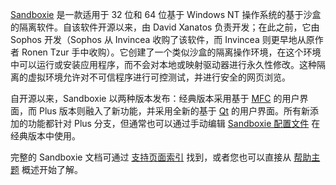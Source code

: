 [Sandboxie](../Content/Sandboxie.md) 是一款适用于 32 位和 64 位基于 Windows NT 操作系统的基于沙盒的隔离软件。自该软件开源以来，由 David Xanatos 负责开发；在此之前，它由 Sophos 开发（Sophos 从 Invincea 收购了该软件，而 Invincea 则更早地从原作者 Ronen Tzur 手中收购）。它创建了一个类似沙盒的隔离操作环境，在这个环境中可以运行或安装应用程序，而不会对本地或映射驱动器进行永久性修改。这种隔离的虚拟环境允许对不可信程序进行可控测试，并进行安全的网页浏览。

自开源以来，Sandboxie 以两种版本发布：经典版本采用基于 [MFC](https://en.wikipedia.org/wiki/Microsoft_Foundation_Class_Library) 的用户界面，而 Plus 版本则融入了新功能，并采用全新的基于 [Qt](https://www.qt.io/) 的用户界面。所有新添加的功能都针对 Plus 分支，但通常也可以通过手动编辑 [Sandboxie 配置文件](../Content/SandboxieIni.md) 在经典版本中使用。

完整的 Sandboxie 文档可通过 [支持页面索引](../Content/AllPages.md) 找到，或者您也可以直接从 [帮助主题](../Content/HelpTopics.md) 概述开始了解。